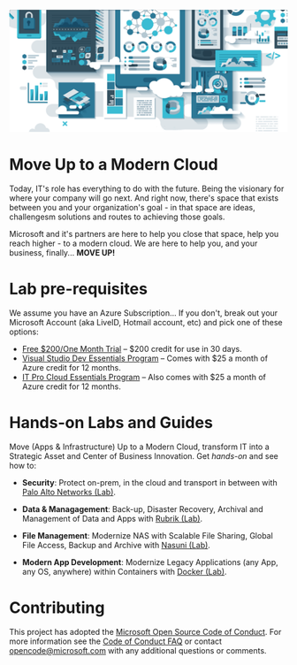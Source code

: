 
![Move Up!](Images/moveUp.png)

# Move Up to a Modern Cloud

Today, IT's role has everything to do with the future. Being the visionary for where your company will go next. And right now, there's space that exists between you and your organization's goal - in that space are ideas, challengesm solutions and routes to achieving those goals.

Microsoft and it's partners are here to help you close that space, help you reach higher - to a modern cloud. We are here to help you, and your business, finally... **MOVE UP!**

# Lab pre-requisites 
We assume you have an Azure Subscription... If you don't, break out your Microsoft Account (aka LiveID, Hotmail account, etc) and pick one of these options:

* [Free $200/One Month Trial](https://azure.microsoft.com/en-us/free/) – $200 credit for use in 30 days.
* [Visual Studio Dev Essentials Program](https://www.visualstudio.com/dev-essentials/?campaign=VSBlog_AzureXamAnnoucement_VSDE) – Comes with $25 a month of Azure credit for 12 months.
* [IT Pro Cloud Essentials Program](https://www.microsoft.com/itprocloudessentials/en-US) – Also comes with $25 a month of Azure credit for 12 months.


# Hands-on Labs and Guides

Move (Apps & Infrastructure) Up to a Modern Cloud, transform IT into a Strategic Asset and Center of Business Innovation. Get *hands-on* and see how to:

* **Security**: Protect on-prem, in the cloud and transport in between with [Palo Alto Networks (Lab)](Labs/PaloAlto).

* **Data & Managagement**: Back-up, Disaster Recovery, Archival and Management of Data and Apps with [Rubrik (Lab)](Labs/Rubrik).

* **File Management**: Modernize NAS with Scalable File Sharing, Global File Access, Backup and Archive with [Nasuni (Lab)](Labs/Nasuni).

* **Modern App Development**: Modernize Legacy Applications (any App, any OS, anywhere) within Containers with [Docker (Lab)](https://github.com/vkacherov/hybrid-workshop).

# Contributing

This project has adopted the [Microsoft Open Source Code of Conduct](https://opensource.microsoft.com/codeofconduct/).
For more information see the [Code of Conduct FAQ](https://opensource.microsoft.com/codeofconduct/faq/) or
contact [opencode@microsoft.com](mailto:opencode@microsoft.com) with any additional questions or comments.
